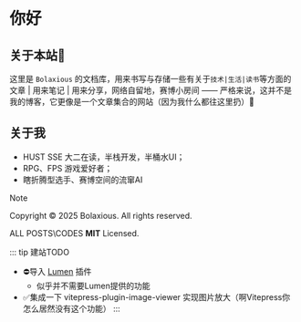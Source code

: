 # 你好
## 关于本站🤗
这里是 `Bolaxious` 的文档库，用来书写与存储一些有关于`技术|生活|读书`等方面的文章 | 用来笔记 | 用来分享，网络自留地，赛博小房间 —— 严格来说，这并不是我的博客，它更像是一个文章集合的网站（因为我什么都往这里扔）🧣
## 关于我
- HUST SSE 大二在读，半栈开发，半桶水UI；
- RPG、FPS 游戏爱好者；
- 瞎折腾型选手、赛博空间的流窜AI

> [!note]
> Copyright © 2025 Bolaxious. All rights reserved.
> 
> ALL POSTS\CODES **MIT** Licensed.


::: tip 建站TODO
- ⛔导入 [Lumen](https://lumen.theojs.cn/) 插件
  - 似乎并不需要Lumen提供的功能
- ✅集成一下 vitepress-plugin-image-viewer 实现图片放大（啊Vitepress你怎么居然没有这个功能）
:::